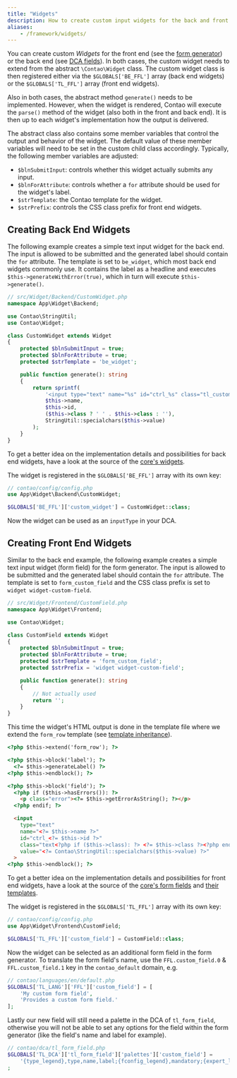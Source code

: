 ```yaml
---
title: "Widgets"
description: How to create custom input widgets for the back and front end.
aliases:
    - /framework/widgets/
---
```



You can create custom _Widgets_ for the front end (see the [form generator][FormGenerator])
or the back end (see [DCA fields][DcaFields]). In both cases, the custom widget
needs to extend from the abstract `\Contao\Widget` class. The custom widget class
is then registered either via the `$GLOBALS['BE_FFL']` array (back end widgets)
or the `$GLOBALS['TL_FFL']` array (front end widgets). 

Also in both cases, the abstract method `generate()` needs to be implemented. However,
when the widget is rendered, Contao will execute the `parse()` method of the widget
(also both in the front and back end). It is then up to each widget's implementation
how the output is delivered.

The abstract class also contains some member variables that control the output and
behavior of the widget. The default value of these member variables will need to be
set in the custom child class accordingly. Typically, the following member variables
are adjusted:

* `$blnSubmitInput`: controls whether this widget actually submits any input.
* `$blnForAttribute`: controls whether a `for` attribute should be used for the widget's label.
* `$strTemplate`: the Contao template for the widget.
* `$strPrefix`: controls the CSS class prefix for front end widgets.


## Creating Back End Widgets

The following example creates a simple text input widget for the back end. The input
is allowed to be submitted and the generated label should contain the `for` attribute.
The template is set to `be_widget`, which most back end widgets commonly use. It
contains the label as a headline and executes `$this->generateWithError(true)`, 
which in turn will execute `$this->generate()`.

```php
// src/Widget/Backend/CustomWidget.php
namespace App\Widget\Backend;

use Contao\StringUtil;
use Contao\Widget;

class CustomWidget extends Widget
{
    protected $blnSubmitInput = true;
    protected $blnForAttribute = true;
    protected $strTemplate = 'be_widget';

    public function generate(): string
    {
        return sprintf(
            '<input type="text" name="%s" id="ctrl_%s" class="tl_custom_widget%s" value="%s">',
            $this->name,
            $this->id,
            ($this->class ? ' ' . $this->class : ''),
            StringUtil::specialchars($this->value)
        );
    }
}
```

To get a better idea on the implementation details and possibilities for back end
widgets, have a look at the source of the [core's widgets][ContaoCoreWidgets].

The widget is registered in the `$GLOBALS['BE_FFL']` array with its own key:

```php
// contao/config/config.php
use App\Widget\Backend\CustomWidget;

$GLOBALS['BE_FFL']['custom_widget'] = CustomWidget::class;
```

Now the widget can be used as an `inputType` in your DCA.


## Creating Front End Widgets

Similar to the back end example, the following example creates a simple text input
widget (form field) for the form generator. The input is allowed to be submitted
and the generated label should contain the `for` attribute. The template is set to
`form_custom_field` and the CSS class prefix is set to `widget widget-custom-field`.

```php
// src/Widget/Frontend/CustomField.php
namespace App\Widget\Frontend;

use Contao\Widget;

class CustomField extends Widget
{
    protected $blnSubmitInput = true;
    protected $blnForAttribute = true;
    protected $strTemplate = 'form_custom_field';
    protected $strPrefix = 'widget widget-custom-field';

    public function generate(): string
    {
        // Not actually used
        return '';
    }
}
```

This time the widget's HTML output is done in the template file where we extend
the `form_row` template (see [template inheritance][TemplateInheritance]).

```html
<?php $this->extend('form_row'); ?>

<?php $this->block('label'); ?>
  <?= $this->generateLabel() ?>
<?php $this->endblock(); ?>

<?php $this->block('field'); ?>
  <?php if ($this->hasErrors()): ?>
    <p class="error"><?= $this->getErrorAsString(); ?></p>
  <?php endif; ?>

  <input 
    type="text" 
    name="<?= $this->name ?>" 
    id="ctrl_<?= $this->id ?>" 
    class="text<?php if ($this->class): ?> <?= $this->class ?><?php endif; ?>" 
    value="<?= Contao\StringUtil::specialchars($this->value) ?>"
  >
<?php $this->endblock(); ?>
```

To get a better idea on the implementation details and possibilities for front end
widgets, have a look at the source of the [core's form fields][ContaoCoreFormFields]
and [their templates][ContaoCoreFormFieldTemplates].

The widget is registered in the `$GLOBALS['TL_FFL']` array with its own key:

```php
// contao/config/config.php
use App\Widget\Frontend\CustomField;

$GLOBALS['TL_FFL']['custom_field'] = CustomField::class;
```

Now the widget can be selected as an additional form field in the form generator.
To translate the form field's name, use the `FFL.custom_field.0` & `FFL.custom_field.1` key
in the `contao_default` domain, e.g.

```php
// contao/languages/en/default.php
$GLOBALS['TL_LANG']['FFL']['custom_field'] = [
    'My custom form field',
    'Provides a custom form field.'
];
```

Lastly our new field will still need a palette in the DCA of `tl_form_field`, otherwise
you will not be able to set any options for the field within the form generator
(like the field's name and label for example).

```php
// contao/dca/tl_form_field.php
$GLOBALS['TL_DCA']['tl_form_field']['palettes']['custom_field'] = 
    '{type_legend},type,name,label;{fconfig_legend},mandatory;{expert_legend:hide},class,accesskey,tabindex;{template_legend:hide},customTpl;{invisible_legend:hide},invisible'
;
```


[FormGenerator]: https://docs.contao.org/manual/en/form-generator/
[DcaFields]: /reference/dca/fields/
[ContaoCoreWidgets]: https://github.com/contao/contao/tree/5.0/core-bundle/src/Resources/contao/widgets
[TemplateInheritance]: /framework/templates/#template-inheritance
[ContaoCoreFormFields]: https://github.com/contao/contao/tree/5.0/core-bundle/src/Resources/contao/forms
[ContaoCoreFormFieldTemplates]: https://github.com/contao/contao/tree/5.0/core-bundle/src/Resources/contao/templates/forms
